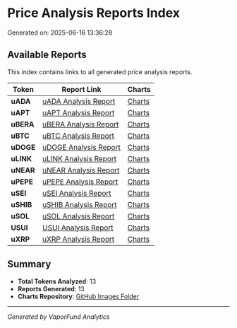 # Price Analysis Reports Index

Generated on: 2025-06-16 13:36:28

## Available Reports

This index contains links to all generated price analysis reports.

| Token | Report Link | Charts |
|-------|-------------|--------|
| **uADA** | [uADA Analysis Report](./uADA_analysis_report.md) | [Charts](https://raw.githubusercontent.com/VaporFund/weekly-reports/main/chart_images) |
| **uAPT** | [uAPT Analysis Report](./uAPT_analysis_report.md) | [Charts](https://raw.githubusercontent.com/VaporFund/weekly-reports/main/chart_images) |
| **uBERA** | [uBERA Analysis Report](./uBERA_analysis_report.md) | [Charts](https://raw.githubusercontent.com/VaporFund/weekly-reports/main/chart_images) |
| **uBTC** | [uBTC Analysis Report](./uBTC_analysis_report.md) | [Charts](https://raw.githubusercontent.com/VaporFund/weekly-reports/main/chart_images) |
| **uDOGE** | [uDOGE Analysis Report](./uDOGE_analysis_report.md) | [Charts](https://raw.githubusercontent.com/VaporFund/weekly-reports/main/chart_images) |
| **uLINK** | [uLINK Analysis Report](./uLINK_analysis_report.md) | [Charts](https://raw.githubusercontent.com/VaporFund/weekly-reports/main/chart_images) |
| **uNEAR** | [uNEAR Analysis Report](./uNEAR_analysis_report.md) | [Charts](https://raw.githubusercontent.com/VaporFund/weekly-reports/main/chart_images) |
| **uPEPE** | [uPEPE Analysis Report](./uPEPE_analysis_report.md) | [Charts](https://raw.githubusercontent.com/VaporFund/weekly-reports/main/chart_images) |
| **uSEI** | [uSEI Analysis Report](./uSEI_analysis_report.md) | [Charts](https://raw.githubusercontent.com/VaporFund/weekly-reports/main/chart_images) |
| **uSHIB** | [uSHIB Analysis Report](./uSHIB_analysis_report.md) | [Charts](https://raw.githubusercontent.com/VaporFund/weekly-reports/main/chart_images) |
| **uSOL** | [uSOL Analysis Report](./uSOL_analysis_report.md) | [Charts](https://raw.githubusercontent.com/VaporFund/weekly-reports/main/chart_images) |
| **USUI** | [USUI Analysis Report](./USUI_analysis_report.md) | [Charts](https://raw.githubusercontent.com/VaporFund/weekly-reports/main/chart_images) |
| **uXRP** | [uXRP Analysis Report](./uXRP_analysis_report.md) | [Charts](https://raw.githubusercontent.com/VaporFund/weekly-reports/main/chart_images) |


## Summary

- **Total Tokens Analyzed**: 13
- **Reports Generated**: 13
- **Charts Repository**: [GitHub Images Folder](https://raw.githubusercontent.com/VaporFund/weekly-reports/main/chart_images)

---

*Generated by VaporFund Analytics*
